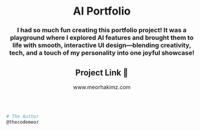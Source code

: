 <h1 align="center">AI Portfolio</h1>
<h3 align="center">I had so much fun creating this portfolio project! It was a playground where I explored AI features and brought them to life with smooth, interactive UI design—blending creativity, tech, and a touch of my personality into one joyful showcase!</h3>

<h2 align="center">Project Link 💬</h2>
<p align="center">www.meorhakimz.com</p><br><br>

```bash
# The Author
@thecodemeor
```
